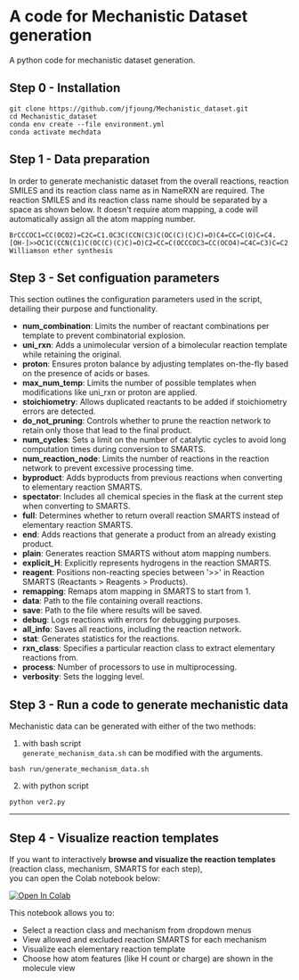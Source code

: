 # A code for Mechanistic Dataset generation
A python code for mechanistic dataset generation. 

## Step 0 - Installation
```shell
git clone https://github.com/jfjoung/Mechanistic_dataset.git
cd Mechanistic_dataset
conda env create --file environment.yml
conda activate mechdata
```

## Step 1 - Data preparation
In order to generate mechanistic dataset from the overall reactions, reaction SMILES and its reaction class name as in NameRXN are required. The reaction SMILES and its reaction class name should be separated by a space as shown below.
It doesn't require atom mapping, a code will automatically assign all the atom mapping number. 
```text
BrCCCOC1=CC(OCO2)=C2C=C1.OC3C(CCN(C3)C(OC(C)(C)C)=O)C4=CC=C(O)C=C4.[OH-]>>OC1C(CCN(C1)C(OC(C)(C)C)=O)C2=CC=C(OCCCOC3=CC(OCO4)=C4C=C3)C=C2 Williamson ether synthesis
```

## Step 3 - Set configuation parameters
This section outlines the configuration parameters used in the script, detailing their purpose and functionality.

- **num_combination**: Limits the number of reactant combinations per template to prevent combinatorial explosion.
- **uni_rxn**: Adds a unimolecular version of a bimolecular reaction template while retaining the original.
- **proton**: Ensures proton balance by adjusting templates on-the-fly based on the presence of acids or bases.
- **max_num_temp**: Limits the number of possible templates when modifications like uni_rxn or proton are applied.
- **stoichiometry**: Allows duplicated reactants to be added if stoichiometry errors are detected.
- **do_not_pruning**: Controls whether to prune the reaction network to retain only those that lead to the final product.
- **num_cycles**: Sets a limit on the number of catalytic cycles to avoid long computation times during conversion to SMARTS.
- **num_reaction_node**: Limits the number of reactions in the reaction network to prevent excessive processing time.
- **byproduct**: Adds byproducts from previous reactions when converting to elementary reaction SMARTS.
- **spectator**: Includes all chemical species in the flask at the current step when converting to SMARTS.
- **full**: Determines whether to return overall reaction SMARTS instead of elementary reaction SMARTS.
- **end**: Adds reactions that generate a product from an already existing product.
- **plain**: Generates reaction SMARTS without atom mapping numbers.
- **explicit_H**: Explicitly represents hydrogens in the reaction SMARTS.
- **reagent**: Positions non-reacting species between '>>' in Reaction SMARTS (Reactants > Reagents > Products).
- **remapping**: Remaps atom mapping in SMARTS to start from 1.
- **data**: Path to the file containing overall reactions.
- **save**: Path to the file where results will be saved.
- **debug**: Logs reactions with errors for debugging purposes.
- **all_info**: Saves all reactions, including the reaction network.
- **stat**: Generates statistics for the reactions.
- **rxn_class**: Specifies a particular reaction class to extract elementary reactions from.
- **process**: Number of processors to use in multiprocessing.
- **verbosity**: Sets the logging level.

## Step 3 - Run a code to generate mechanistic data

Mechanistic data can be generated with either of the two methods:
1. with bash script\
<code>generate_mechanism_data.sh</code> can be modified with the arguments. 
```shell
bash run/generate_mechanism_data.sh
```

2. with python script
```shell
python ver2.py
```
---

## Step 4 - Visualize reaction templates

If you want to interactively **browse and visualize the reaction templates** (reaction class, mechanism, SMARTS for each step),  
you can open the Colab notebook below:

<a href="https://colab.research.google.com/github/jfjoung/Mechanistic_dataset/blob/main/Mechanistic_dataset_visualization.ipynb" target="_blank">
  <img src="https://colab.research.google.com/assets/colab-badge.svg" alt="Open In Colab"/>
</a>

This notebook allows you to:
- Select a reaction class and mechanism from dropdown menus
- View allowed and excluded reaction SMARTS for each mechanism
- Visualize each elementary reaction template
- Choose how atom features (like H count or charge) are shown in the molecule view


